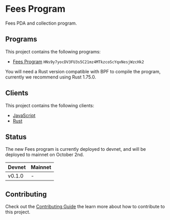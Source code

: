 # Fees Program

Fees PDA and collection program.

## Programs

This project contains the following programs:

- [Fees Program](./programs/fees-program/README.md) `HNs9y7yocDV3FU3s5C21mz4MTkzcoScYqxNesjWzcHk2`

You will need a Rust version compatible with BPF to compile the program, currently we recommend using Rust 1.75.0.

## Clients

This project contains the following clients:

- [JavaScript](./clients/js/README.md)
- [Rust](./clients/rust/README.md)

## Status

The new Fees program is currently deployed to devnet, and will be deployed to mainnet on October 2nd.

| Devnet | Mainnet |
| ------ | ------- |
| v0.1.0 | -       |

## Contributing

Check out the [Contributing Guide](./CONTRIBUTING.md) the learn more about how to contribute to this project.

